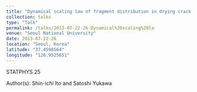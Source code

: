 ```yaml
---
title: "Dynamical scaling law of fragment distribution in drying crack pattern"
collection: talks
type: "Talk"
permalink: /talks/2013-07-22-26-Dynamical%20scaling%20la
venue: "Seoul National University"
date: 2013-07-22-26
location: "Seoul, Korea"
latitude: "37.4598564"
longitude: "126.9525651"
---
```


STATPHYS 25 

Author(s): Shin-ichi Ito and Satoshi Yukawa
